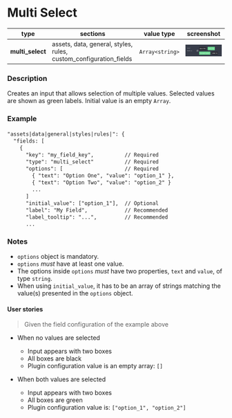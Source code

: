 # Multi Select

| type             | sections                                                          | value type      | screenshot                            |
| ---------------- | ----------------------------------------------------------------- | --------------- | ------------------------------------- |
| **multi_select** | assets, data, general, styles, rules, custom_configuration_fields | `Array<string>` | ![img](../../assets/multi_select.png) |

### Description

Creates an input that allows selection of multiple values. Selected values are shown as green labels. Initial value is an empty `Array`.

### Example

```
"assets|data|general|styles|rules|": {
  "fields: [
    {
      "key": "my_field_key",          // Required
      "type": "multi_select"          // Required
      "options": [                    // Required
        { "text": "Option One", "value": "option_1" },
        { "text": "Option Two", "value": "option_2" }
        ...
      ]
      "initial_value": ["option_1"],  // Optional
      "label": "My Field",            // Recommended
      "label_tooltip": "...",         // Recommended
      ...

```

### Notes

- `options` object is mandatory.
- `options` _must_ have at least one value.
- The options inside `options` _must_ have two properties, `text` and `value`, of type `string`.
- When using `initial_value`, it has to be an array of strings matching the value(s) presented in the `options` object.

#### User stories

> Given the field configuration of the example above

- When no values are selected

  - Input appears with two boxes
  - All boxes are black
  - Plugin configuration value is an empty array: `[]`

- When both values are selected
  - Input appears with two boxes
  - All boxes are green
  - Plugin configuration value is: `["option_1", "option_2"]`
